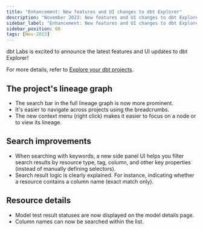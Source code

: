 ```yaml
---
title: "Enhancement: New features and UI changes to dbt Explorer"
description: "November 2023: New features and UI changes to dbt Explorer"
sidebar_label: "Enhancement: New features and UI changes to dbt Explorer"
sidebar_position: 08
tags: [Nov-2023]
---
```


dbt Labs is excited to announce the latest features and UI updates to dbt Explorer!

For more details, refer to [Explore your dbt projects](/docs/collaborate/explore-projects).

## The project's lineage graph 

- The search bar in the full lineage graph is now more prominent. 
- It's easier to navigate across projects using the breadcrumbs.
- The new context menu (right click) makes it easier to focus on a node or to view its lineage.

<LoomVideo id='1d28cc6443a94f00bbcb43d6ab3ad0d9' />

## Search improvements 

- When searching with keywords, a new side panel UI helps you filter search results by resource type, tag, column, and other key properties (instead of manually defining selectors). 
- Search result logic is clearly explained. For instance, indicating whether a resource contains a column name (exact match only).

<LoomVideo id='5c4dc30afa824897a8c8b3ed37cee782?t=14' />

## Resource details
- Model test result statuses are now displayed on the model details page. 
- Column names can now be searched within the list.

<LoomVideo id='04f3e35cdc0c41109e91f7692d432059' />